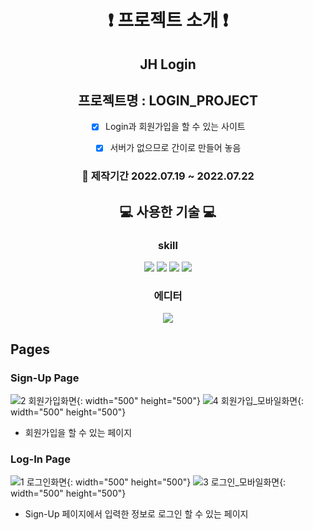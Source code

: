 <div align="center">

# :exclamation: 프로젝트 소개 :exclamation:

## JH Login

## 프로젝트명 : LOGIN_PROJECT

- [x] Login과 회원가입을 할 수 있는 사이트

- [x] 서버가 없으므로 간이로 만들어 놓음

### :date: 제작기간 2022.07.19 ~ 2022.07.22

## :computer: 사용한 기술 :computer:

### skill

<img src="https://img.shields.io/badge/html5-E34F26?style=for-the-badge&logo=html5&logoColor=white"> <img src="https://img.shields.io/badge/css-1572B6?style=for-the-badge&logo=css3&logoColor=white"> <img src="https://img.shields.io/badge/javascript-F7DF1E?style=for-the-badge&logo=javascript&logoColor=black"> <img src="https://img.shields.io/badge/react-61DAFB?style=for-the-badge&logo=react&logoColor=black">

### 에디터

  <img src="https://img.shields.io/badge/visualstudio-007ACC?style=for-the-badge&logo=visualstudio&logoColor=white">
  
</div>

## Pages

### Sign-Up Page

<div>

![2 회원가입화면](https://user-images.githubusercontent.com/106130435/184127715-f63f603e-9864-4956-84ac-085f537b13d9.png){: width="500" height="500"}
![4 회원가입_모바일화면](https://user-images.githubusercontent.com/106130435/184127749-22ab83b8-9eaf-491d-8b36-87ab047e7430.png){: width="500" height="500"}

</div>

- 회원가입을 할 수 있는 페이지

### Log-In Page

<div>

![1 로그인화면](https://user-images.githubusercontent.com/106130435/184127520-cef49232-a5ca-4fe3-a6e9-8ab628b4324d.png){: width="500" height="500"}
![3 로그인_모바일화면](https://user-images.githubusercontent.com/106130435/184127583-19b94cb2-1068-496e-8842-56e1fb052cab.png){: width="500" height="500"}

</div>

- Sign-Up 페이지에서 입력한 정보로 로그인 할 수 있는 페이지
